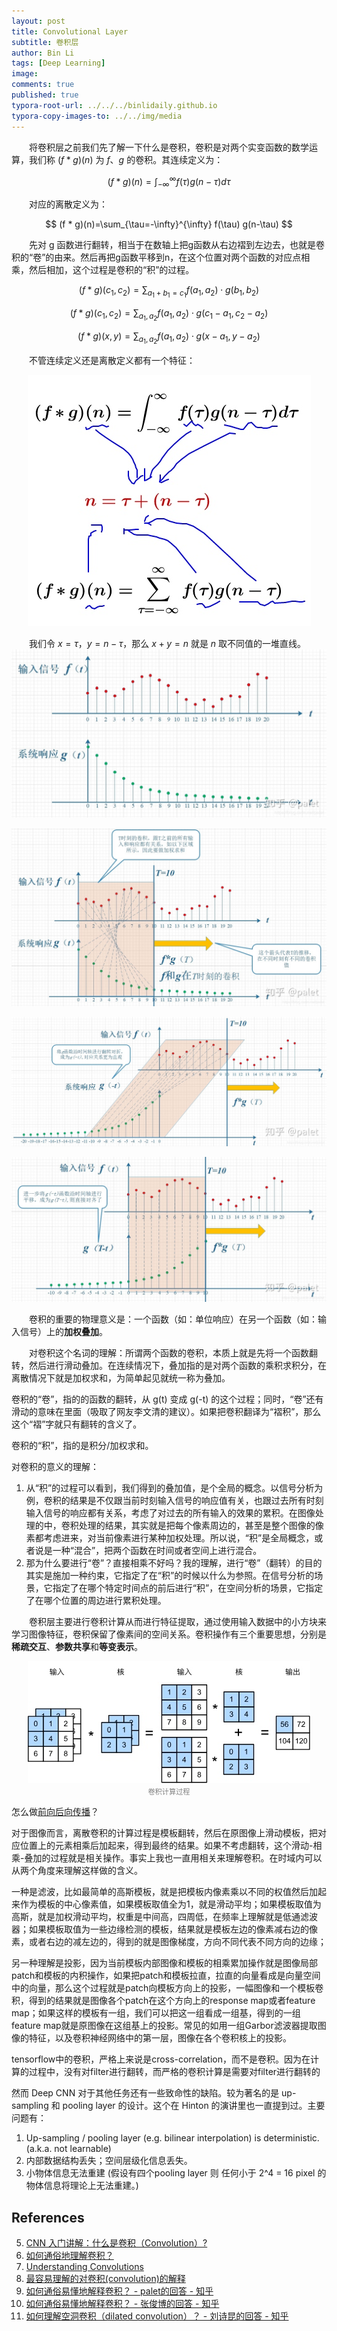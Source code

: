 ```yaml
---
layout: post
title: Convolutional Layer
subtitle: 卷积层
author: Bin Li
tags: [Deep Learning]
image: 
comments: true
published: true
typora-root-url: ../../../binlidaily.github.io
typora-copy-images-to: ../../img/media
---
```



　　将卷积层之前我们先了解一下什么是卷积，卷积是对两个实变函数的数学运算，我们称 $(f*g)(n)$ 为 $f$、$g$ 的卷积。其连续定义为：

$$
(f * g)(n)=\int_{-\infty}^{\infty} f(\tau) g(n-\tau) d \tau
$$

　　对应的离散定义为：

$$
(f * g)(n)=\sum_{\tau=-\infty}^{\infty} f(\tau) g(n-\tau)
$$

　　先对 g 函数进行翻转，相当于在数轴上把g函数从右边褶到左边去，也就是卷积的“卷”的由来。然后再把g函数平移到n，在这个位置对两个函数的对应点相乘，然后相加，这个过程是卷积的“积”的过程。

$$
(f * g)\left(c_{1}, c_{2}\right)=\sum_{a_{1}+b_{1}=c_{1}} f\left(a_{1}, a_{2}\right) \cdot g\left(b_{1}, b_{2}\right)
$$

$$
(f * g)\left(c_{1}, c_{2}\right)=\sum_{a_{1}, a_{2}} f\left(a_{1}, a_{2}\right) \cdot g\left(c_{1}-a_{1}, c_{2}-a_{2}\right)
$$

$$
(f * g)\left(x, y\right)=\sum_{a_{1}, a_{2}} f\left(a_{1}, a_{2}\right) \cdot g\left(x-a_{1}, y-a_{2}\right)
$$

　　不管连续定义还是离散定义都有一个特征：

<p align="center">
<img src="/img/media/15649932452765.jpg" width="">
</p>



　　我们令 $x=\tau$，$y=n-\tau$，那么 $x+y=n$ 就是 $n$ 取不同值的一堆直线。
![](/img/media/15650112051251.jpg)


![](/img/media/15650111981321.jpg)

![](/img/media/15650112140134.jpg)

![](/img/media/15650112232722.jpg)


　　卷积的重要的物理意义是：一个函数（如：单位响应）在另一个函数（如：输入信号）上的**加权叠加**。

　　对卷积这个名词的理解：所谓两个函数的卷积，本质上就是先将一个函数翻转，然后进行滑动叠加。在连续情况下，叠加指的是对两个函数的乘积求积分，在离散情况下就是加权求和，为简单起见就统一称为叠加。

卷积的“卷”，指的的函数的翻转，从 g(t) 变成 g(-t) 的这个过程；同时，“卷”还有滑动的意味在里面（吸取了网友李文清的建议）。如果把卷积翻译为“褶积”，那么这个“褶”字就只有翻转的含义了。

卷积的“积”，指的是积分/加权求和。

对卷积的意义的理解：
1. 从“积”的过程可以看到，我们得到的叠加值，是个全局的概念。以信号分析为例，卷积的结果是不仅跟当前时刻输入信号的响应值有关，也跟过去所有时刻输入信号的响应都有关系，考虑了对过去的所有输入的效果的累积。在图像处理的中，卷积处理的结果，其实就是把每个像素周边的，甚至是整个图像的像素都考虑进来，对当前像素进行某种加权处理。所以说，“积”是全局概念，或者说是一种“混合”，把两个函数在时间或者空间上进行混合。
2. 那为什么要进行“卷”？直接相乘不好吗？我的理解，进行“卷”（翻转）的目的其实是施加一种约束，它指定了在“积”的时候以什么为参照。在信号分析的场景，它指定了在哪个特定时间点的前后进行“积”，在空间分析的场景，它指定了在哪个位置的周边进行累积处理。


　　卷积层主要进行卷积计算从而进行特征提取，通过使用输入数据中的小方块来学习图像特征，卷积保留了像素间的空间关系。卷积操作有三个重要思想，分别是**稀疏交互**、**参数共享**和**等变表示**。

<p align="center">
<img src="/img/media/15547073032659.jpg" width="">
</p>
<p style="margin-top:-2.5%" align="center">
<em style="color:#808080;font-style:normal;font-size:80%;">卷积计算过程</em>
</p>

怎么做[前向后向传播](https://zhuanlan.zhihu.com/p/41392664)？


对于图像而言，离散卷积的计算过程是模板翻转，然后在原图像上滑动模板，把对应位置上的元素相乘后加起来，得到最终的结果。如果不考虑翻转，这个滑动-相乘-叠加的过程就是相关操作。事实上我也一直用相关来理解卷积。在时域内可以从两个角度来理解这样做的含义。

一种是滤波，比如最简单的高斯模板，就是把模板内像素乘以不同的权值然后加起来作为模板的中心像素值，如果模板取值全为1，就是滑动平均；如果模板取值为高斯，就是加权滑动平均，权重是中间高，四周低，在频率上理解就是低通滤波器；如果模板取值为一些边缘检测的模板，结果就是模板左边的像素减右边的像素，或者右边的减左边的，得到的就是图像梯度，方向不同代表不同方向的边缘；

另一种理解是投影，因为当前模板内部图像和模板的相乘累加操作就是图像局部patch和模板的内积操作，如果把patch和模板拉直，拉直的向量看成是向量空间中的向量，那么这个过程就是patch向模板方向上的投影，一幅图像和一个模板卷积，得到的结果就是图像各个patch在这个方向上的response map或者feature map；如果这样的模板有一组，我们可以把这一组看成一组基，得到的一组feature map就是原图像在这组基上的投影。常见的如用一组Garbor滤波器提取图像的特征，以及卷积神经网络中的第一层，图像在各个卷积核上的投影。


tensorflow中的卷积，严格上来说是cross-correlation，而不是卷积。因为在计算的过程中，没有对filter进行翻转，而严格的卷积计算是需要对filter进行翻转的

然而 Deep CNN 对于其他任务还有一些致命性的缺陷。较为著名的是 up-sampling 和 pooling layer 的设计。这个在 Hinton 的演讲里也一直提到过。主要问题有：

1. Up-sampling / pooling layer (e.g. bilinear interpolation) is deterministic. (a.k.a. not learnable)
2. 内部数据结构丢失；空间层级化信息丢失。
3. 小物体信息无法重建 (假设有四个pooling layer 则 任何小于 2^4 = 16 pixel 的物体信息将理论上无法重建。)

## References
5. [CNN 入门讲解：什么是卷积（Convolution）?](https://zhuanlan.zhihu.com/p/30994790)
6. [如何通俗地理解卷积？](https://www.matongxue.com/madocs/32.html)
7. [Understanding Convolutions](http://colah.github.io/posts/2014-07-Understanding-Convolutions/#fnref2)
8. [最容易理解的对卷积(convolution)的解释](https://blog.csdn.net/bitcarmanlee/article/details/54729807)
9. [如何通俗易懂地解释卷积？ - palet的回答 - 知乎](https://www.zhihu.com/question/22298352/answer/637156871)
10. [如何通俗易懂地解释卷积？ - 张俊博的回答 - 知乎](https://www.zhihu.com/question/22298352/answer/34267457)
11. [如何理解空洞卷积（dilated convolution）？ - 刘诗昆的回答 - 知乎](https://www.zhihu.com/question/54149221/answer/323880412)